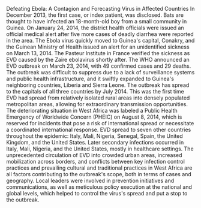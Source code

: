Defeating Ebola: A Contagion and Forecasting Virus in Affected Countries
In December 2013, the first case, or index patient, was disclosed. Bats are thought to have infected an 18-month-old boy from a small community in Guinea. On January 24, 2014, the district health officials were issued an official medical alert after five more cases of deadly diarrhea were reported in the area. The Ebola virus quickly moved to Guinea's capital, Conakry, and the Guinean Ministry of Health issued an alert for an unidentified sickness on March 13, 2014. The Pasteur Institute in France verified the sickness as EVD caused by the Zaire ebolavirus shortly after. The WHO announced an EVD outbreak on March 23, 2014, with 49 confirmed cases and 29 deaths. The outbreak was difficult to suppress due to a lack of surveillance systems and public health infrastructure, and it swiftly expanded to Guinea's neighboring countries, Liberia and Sierra Leone. The outbreak has spread to the capitals of all three countries by July 2014. This was the first time EVD had spread from relatively isolated rural areas into densely populated metropolitan areas, allowing for extraordinary transmission opportunities. The deteriorating situation in West Africa was labeled a Public Health Emergency of Worldwide Concern (PHEIC) on August 8, 2014, which is reserved for incidents that pose a risk of international spread or necessitate a coordinated international response. EVD spread to seven other countries throughout the epidemic: Italy, Mali, Nigeria, Senegal, Spain, the United Kingdom, and the United States. Later secondary infections occurred in Italy, Mali, Nigeria, and the United States, mostly in healthcare settings. The unprecedented circulation of EVD into crowded urban areas, increased mobilization across borders, and conflicts between key infection control practices and prevailing cultural and traditional practices in West Africa are all factors contributing to the outbreak's scope, both in terms of cases and geography. Local leaders were involved in prevention initiatives and communications, as well as meticulous policy execution at the national and global levels, which helped to control the virus's spread and put a stop to the outbreak.
